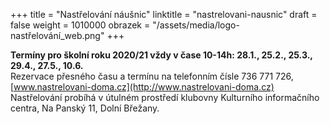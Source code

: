 +++
title = "Nastřelování náušnic"
linktitle = "nastrelovani-nausnic"
draft = false
weight = 1010000
obrazek = "/assets/media/logo-nastřelování_web.png"
+++

**Termíny pro školní roku 2020/21 vždy v čase 10-14h:
28.1., 25.2., 25.3., 29.4., 27.5., 10.6.**   
Rezervace přesného času a termínu na telefonním čísle 736 771 726, [www.nastrelovani-doma.cz](http://www.nastrelovani-doma.cz)  
Nastřelování probíhá v útulném prostředí klubovny Kulturního informačního centra, Na Panský 11, Dolní Břežany.
